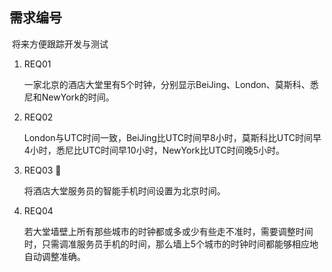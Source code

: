 ## 需求编号

​	将来方便跟踪开发与测试



1. REQ01

   一家北京的酒店大堂里有5个时钟，分别显示BeiJing、London、莫斯科、悉尼和NewYork的时间。

2. REQ02

   London与UTC时间一致，BeiJing比UTC时间早8小时，莫斯科比UTC时间早4小时，悉尼比UTC时间早10小时，NewYork比UTC时间晚5小时。

3. REQ03 👀

   将酒店大堂服务员的智能手机时间设置为北京时间。

4. REQ04

   若大堂墙壁上所有那些城市的时钟都或多或少有些走不准时，需要调整时间时，只需调准服务员手机的时间，那么墙上5个城市的时钟时间都能够相应地自动调整准确。